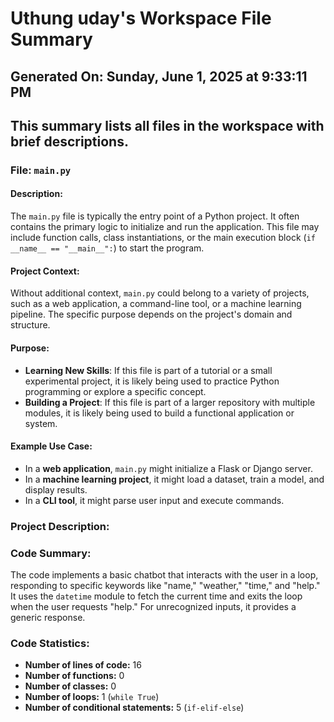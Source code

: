 # Uthung uday's Workspace File Summary
## Generated On: Sunday, June 1, 2025 at 9:33:11 PM
This summary lists all files in the workspace with brief descriptions.
---
### File: `main.py`

#### Description:
The `main.py` file is typically the entry point of a Python project. It often contains the primary logic to initialize and run the application. This file may include function calls, class instantiations, or the main execution block (`if __name__ == "__main__":`) to start the program.

#### Project Context:
Without additional context, `main.py` could belong to a variety of projects, such as a web application, a command-line tool, or a machine learning pipeline. The specific purpose depends on the project's domain and structure.

#### Purpose:
- **Learning New Skills**: If this file is part of a tutorial or a small experimental project, it is likely being used to practice Python programming or explore a specific concept.
- **Building a Project**: If this file is part of a larger repository with multiple modules, it is likely being used to build a functional application or system.

#### Example Use Case:
- In a **web application**, `main.py` might initialize a Flask or Django server.
- In a **machine learning project**, it might load a dataset, train a model, and display results.
- In a **CLI tool**, it might parse user input and execute commands. 
### Project Description:
 ### Code Summary:
The code implements a basic chatbot that interacts with the user in a loop, responding to specific keywords like "name," "weather," "time," and "help." It uses the `datetime` module to fetch the current time and exits the loop when the user requests "help." For unrecognized inputs, it provides a generic response.

### Code Statistics:
- **Number of lines of code:** 16  
- **Number of functions:** 0  
- **Number of classes:** 0  
- **Number of loops:** 1 (`while True`)  
- **Number of conditional statements:** 5 (`if-elif-else`)
